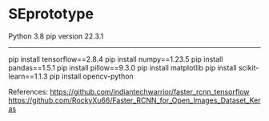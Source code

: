 # SEprototype

Python 3.8
pip version 22.3.1

---------------------
pip install tensorflow==2.8.4
pip install numpy==1.23.5
pip install pandas==1.5.1
pip install pillow==9.3.0
pip install matplotlib
pip install scikit-learn==1.1.3
pip install opencv-python


References:
https://github.com/indiantechwarrior/faster_rcnn_tensorflow
https://github.com/RockyXu66/Faster_RCNN_for_Open_Images_Dataset_Keras
